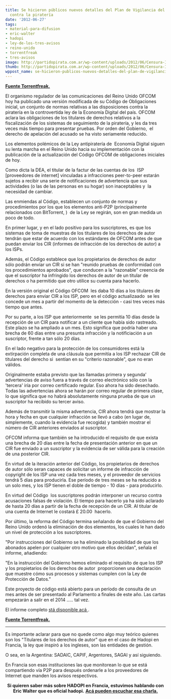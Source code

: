 ```yaml
---
title: Se hicieron públicos nuevos detalles del Plan de Vigilancia del Reino Unido
  contra la piratería
date: '2012-06-27'
tags:
- material-para-difusion
- eric-walter
- hadopi
- ley-de-los-tres-avisos
- reino-unido
- torrentfreak
- tres-avisos
image: http://partidopirata.com.ar/wp-content/uploads/2012/06/Censura-Inglaterra-Internet-FDG.jpg
thumb: http://partidopirata.com.ar/wp-content/uploads/2012/06/Censura-Inglaterra-Internet-FDG-150x150.jpg
wppost_name: se-hicieron-publicos-nuevos-detalles-del-plan-de-vigilancia-del-reino-unido-contra-la-pirateria
---
```


<strong><a href="https://torrentfreak.com/new-details-of-uk-piracy-monitoring-plan-made-public-120626/" target="_blank">Fuente Torrentfreak.</a></strong>

El organismo regulador de las comunicaciones del Reino Unido OFCOM  hoy ha publicado una versión modificada de su Código de Obligaciones inicial, un conjunto de normas relativas a las disposiciones contra la piratería en la controvertida ley de la Economía Digital del país. OFCOM aclara las obligaciones de los titulares de derechos relativos a la fiscalización de los sistemas de seguimiento de la piratería, y les da tres veces más tiempo para presentar pruebas. Por orden del Gobierno,  el derecho de apelación del acusado se ha visto seriamente reducido.

Los elementos polémicos de la Ley antipiratería de  Economía Digital siguen su lenta marcha en el Reino Unido hacia su implementación con la publicación de la actualización del Código OFCOM de obligaciones iniciales de hoy.

Como dicta la DEA, el titular de la factur de las cuentas de los  ISP [proveedores de internet] vinculadas a infracciones peer-to-peer estarán sujetos a recibir una serie de notificaciones de advertencia que sus actividades (o las de las personas en su hogar) son inaceptables y  la necesidad de cambiar.

Las enmiendas al Código, establecen un conjunto de normas y procedimientos por los que los elementos anti-P2P (principalmente relacionados con BitTorrent, )  de la Ley se regirán, son en gran medida un poco de todo.

En primer lugar, y en el lado positivo para los suscriptores, es que los sistemas de toma de muestras de los titulares de los derechos de autor tendrán que estar de acuerdo con los estándares de OFCOM antes de que puedan enviar los CIR (informes de infracción de los derechos de autor) a los ISPs.

Además, el Código establece que los propietarios de derechos de autor sólo podrán enviar un CIR si se han "reunido pruebas de conformidad con los procedimientos aprobados", que conducen a la "razonable" creencia de que el suscriptor ha infringido los derechos de autor de un titular de derechos o ha permitido que otro utilice su cuenta para hacerlo.

En la versión original el Código OFCOM  les daba 10 días a los titulares de derechos para enviar CIR a los ISP, pero en el código actualizaado  se les concede un mes a partir del momento de la detección - casi tres veces más tiempo que antes.

Por su parte, a los ISP que anteriormente  se les permitía 10 días desde la recepción de un CIR para notificar a un cliente que había sido rastreado. Este plazo se ha ampliado a un mes. Esto significa que podría haber una brecha de 60 días entre una presunta infracción y la notificiación a un suscriptor, frente a tan sólo 20 días.

En el lado negativo para la protección de los consumidores está la extirpación completa de una cláusula que permitía a los ISP rechazar CIR de titulares del derecho si  sentían en su "criterio razonable", que no eran válidos.

Originalmente estaba previsto que las llamadas primera y segunda' advertencias de aviso fuera a través de correo electrónico sólo con la 'tercera' iría por correo certificado regular. Eso ahora ha sido desechado. Todas las advertencias ahora se harán por correo regular de primera clase, lo que significa que no habrá absolutamente ninguna prueba de que un suscriptor ha recibido su tercer aviso.

Además de transmitir la misma advertencia, CIR ahora tendrá que mostrar la hora y fecha en que cualquier infracción se llevó a cabo (en lugar de, simplemente, cuando la evidencia fue recogida) y también mostrar el número de CIR anteriores enviados al suscriptor.

OFCOM informa que también se ha introducido el requisito de que exista una brecha de 20 días entre la fecha de presentación anterior en que un CIR fue enviado a un suscriptor y la evidencia de ser válida para la creación de una posterior CIR.

En virtud de la iteración anterior del Código, los propietarios de derechos de autor sólo seran capaces de solicitar un informe de infracción de copyright de los ISP una vez cada tres meses, y el proveedor de servicios tendrá 5 días para producirla. Ese período de tres meses se ha reducido a un solo mes, y los ISP tienen el doble de tiempo - 10 días - para producirlo.

En virtud del Código  los suscriptores podrán interponer un recurso contra acusaciones falsas de violación. El tiempo para hacerlo ya ha sido aclarado de hasta 20 días a partir de la fecha de recepción de un CIR. Al titular de una cuenta de Internet le costará £ 20.00  hacerlo.

Por último, la reforma del Código termina señalando de que el Gobierno del Reino Unido ordenó la eliminación de dos elementos, los cuales le han dado un nivel de protección a los suscriptores.

"Por instrucciones del Gobierno se ha eliminado la posibilidad de que los abonados apelen por cualquier otro motivo que ellos decidan", señala el informe, añadiendo:

"En la instrucción del Gobierno hemos eliminado el requisito de que los ISP y los propietarios de los derechos de autor  proporcionen una declaración que muestre cómo sus procesos y sistemas cumplen con la Ley de Protección de Datos."

Este proyecto de código está abierto para un período de consulta de un mes antes de ser presentado al Parlamento a finales de este año. Las cartas empezarán a salir en el 2014 ..... tal vez.

El informe completo <a href="http://stakeholders.ofcom.org.uk/consultations/infringement-notice/">stá disponible acá </a>.

<strong><a href="https://torrentfreak.com/new-details-of-uk-piracy-monitoring-plan-made-public-120626/" target="_blank">Fuente Torrentfreak.</a></strong>

<hr />

Es importante aclarar para que no quede como algo muy teórico quienes son los "Titulares de los derechos de autor" que en el caso de Hadopi en Francia, la ley que inspiró a los ingleses, son las entidades de gestión.

O sea, en la Argentina: SADAIC, CAPIF, Argentores, SAGAI y así siguiendo.

En Francia son esas instituciones las que monitorean lo que se está compartiendo vía P2P para después ordenarle a los proveedores de Internet que manden los avisos respectivos.
<p style="text-align: center;"><strong>Si quieren saber más sobre HADOPI en Francia, estuvimos hablando con Eric Walter que es oficial hadopi.</strong>
<strong> <a href="http://partidopirata.com.ar/2648/ahora-que-se-viene-la-criminalizacion-como-es-hadopi-en-francia-podcast">Acá pueden escuchar esa charla.</a></strong></p>
&nbsp;
